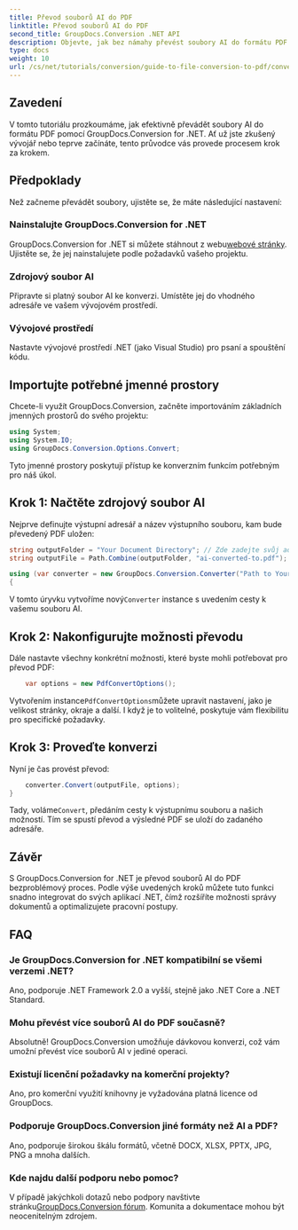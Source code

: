 ```yaml
---
title: Převod souborů AI do PDF
linktitle: Převod souborů AI do PDF
second_title: GroupDocs.Conversion .NET API
description: Objevte, jak bez námahy převést soubory AI do formátu PDF pomocí GroupDocs.Conversion for .NET. Tento výukový program vás provede instalací, nastavením kódu a procesem převodu.
type: docs
weight: 10
url: /cs/net/tutorials/conversion/guide-to-file-conversion-to-pdf/converting-ai-to-pdf/
---
```

## Zavedení

V tomto tutoriálu prozkoumáme, jak efektivně převádět soubory AI do formátu PDF pomocí GroupDocs.Conversion for .NET. Ať už jste zkušený vývojář nebo teprve začínáte, tento průvodce vás provede procesem krok za krokem.

## Předpoklady

Než začneme převádět soubory, ujistěte se, že máte následující nastavení:

### Nainstalujte GroupDocs.Conversion for .NET

GroupDocs.Conversion for .NET si můžete stáhnout z webu[webové stránky](https://releases.groupdocs.com/conversion/net/). Ujistěte se, že jej nainstalujete podle požadavků vašeho projektu.

### Zdrojový soubor AI

Připravte si platný soubor AI ke konverzi. Umístěte jej do vhodného adresáře ve vašem vývojovém prostředí.

### Vývojové prostředí

Nastavte vývojové prostředí .NET (jako Visual Studio) pro psaní a spouštění kódu.

## Importujte potřebné jmenné prostory

Chcete-li využít GroupDocs.Conversion, začněte importováním základních jmenných prostorů do svého projektu:

```csharp
using System;
using System.IO;
using GroupDocs.Conversion.Options.Convert;
```
Tyto jmenné prostory poskytují přístup ke konverzním funkcím potřebným pro náš úkol.

## Krok 1: Načtěte zdrojový soubor AI

Nejprve definujte výstupní adresář a název výstupního souboru, kam bude převedený PDF uložen:

```csharp
string outputFolder = "Your Document Directory"; // Zde zadejte svůj adresář dokumentů
string outputFile = Path.Combine(outputFolder, "ai-converted-to.pdf");

using (var converter = new GroupDocs.Conversion.Converter("Path to Your AI File"))
{
```

 V tomto úryvku vytvoříme nový`Converter` instance s uvedením cesty k vašemu souboru AI.

## Krok 2: Nakonfigurujte možnosti převodu

Dále nastavte všechny konkrétní možnosti, které byste mohli potřebovat pro převod PDF:

```csharp
    var options = new PdfConvertOptions();
```
 Vytvořením instance`PdfConvertOptions`můžete upravit nastavení, jako je velikost stránky, okraje a další. I když je to volitelné, poskytuje vám flexibilitu pro specifické požadavky.

## Krok 3: Proveďte konverzi

Nyní je čas provést převod:

```csharp
    converter.Convert(outputFile, options);
}
```
 Tady, voláme`Convert`, předáním cesty k výstupnímu souboru a našich možností. Tím se spustí převod a výsledné PDF se uloží do zadaného adresáře.

## Závěr

S GroupDocs.Conversion for .NET je převod souborů AI do PDF bezproblémový proces. Podle výše uvedených kroků můžete tuto funkci snadno integrovat do svých aplikací .NET, čímž rozšíříte možnosti správy dokumentů a optimalizujete pracovní postupy.

## FAQ

### Je GroupDocs.Conversion for .NET kompatibilní se všemi verzemi .NET?

Ano, podporuje .NET Framework 2.0 a vyšší, stejně jako .NET Core a .NET Standard.

### Mohu převést více souborů AI do PDF současně?

Absolutně! GroupDocs.Conversion umožňuje dávkovou konverzi, což vám umožní převést více souborů AI v jediné operaci.

### Existují licenční požadavky na komerční projekty?

Ano, pro komerční využití knihovny je vyžadována platná licence od GroupDocs.

### Podporuje GroupDocs.Conversion jiné formáty než AI a PDF?

Ano, podporuje širokou škálu formátů, včetně DOCX, XLSX, PPTX, JPG, PNG a mnoha dalších.

### Kde najdu další podporu nebo pomoc?

 V případě jakýchkoli dotazů nebo podpory navštivte stránku[GroupDocs.Conversion fórum](https://forum.groupdocs.com/c/conversion/11). Komunita a dokumentace mohou být neocenitelným zdrojem.